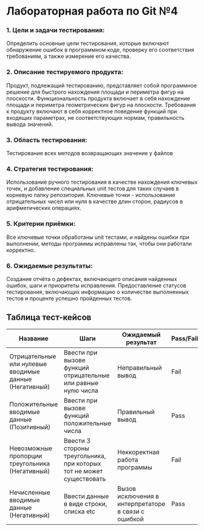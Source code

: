 # Лабораторная работа по Git №4

### 1. Цели и задачи тестирования:
Определить основные цели тестирования, которые включают обнаружение
ошибок в программном коде, проверку его соответствия требованиям, а также
измерение его качества.
### 2. Описание тестируемого продукта:
Продукт, подлежащий тестированию, представляет собой программное
решение для быстрого нахождения площади и периметра фигур на плоскости.
Функциональность продукта включает в себя нахождение площади и периметра
геометрических фигур на плоскости.
Требования к продукту включают в себя корректное поведение функций при
входящих параметрах, не соответствующих нормам, правильность вывода
значений.
### 3. Область тестирования:
Тестирование всех методов возвращающих значение у файлов
### 4. Стратегия тестирования:
Использование ручного тестирования в качестве нахождения ключевых точек, и
добавление специальных unit тестов для таких случаев в корневую папку
репозитория. Ключевые точки - использование отрицательных чисел или нуля в
качестве длин сторон, радиусов в арифметических операциях.
### 5. Критерии приёмки:
Все ключевые точки обработаны unit тестами, и найдены ошибки при
выполнении, методы программы исправлены так, чтобы они работали
корректно.
### 6. Ожидаемые результаты:
Создание отчёта о дефектах, включающего описания найденных ошибок, шаги
и приоритеты исправления.
Предоставление статусов тестирования, включающих информацию о
количестве выполненных тестов и проценте успешно пройденных тестов.

## Таблица тест-кейсов

| Название | Шаги | Ожидаемый результат |Pass/Fail |
|----------|----------|----------|----------|
| Отрицательные или нулевые вводимые данные (Негативный)   | Ввести при вызове функций отрицательные или равные нулю числа   | Неправильный вывод   | Fail     |
| Положительные вводимые данные (Позитивный)   | Ввести при вызове функций положительные числа   | Правильный вывод   | Pass   |
| Невозможные пропорции треугольника (Негативный)  | Ввести 3 стороны треугольника, при которых тот не может существовать   | Неккоректная работа программы   | Fail  |
| Нечисленные вводимые данные (Негативный) | Ввести данные в виде строки, списка etc | Вызов исключения в интерпретаторе в связи с ошибкой  | Pass  |

